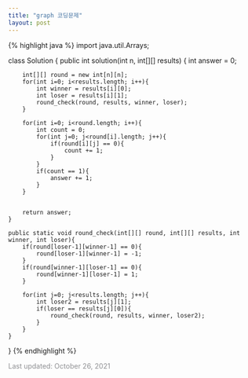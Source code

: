 ```yaml
---
title: "graph 코딩문제"
layout: post
---
```



{% highlight java %}
import java.util.Arrays;

class Solution {
    public int solution(int n, int[][] results) {
        int answer = 0;
        
        int[][] round = new int[n][n];
        for(int i=0; i<results.length; i++){
            int winner = results[i][0];
            int loser = results[i][1];
            round_check(round, results, winner, loser);
        }
        
        for(int i=0; i<round.length; i++){
            int count = 0;
            for(int j=0; j<round[i].length; j++){
                if(round[i][j] == 0){
                    count += 1;
                }
            }
            if(count == 1){
                answer += 1;
            }
        }
        
        
        return answer;
    }
    
    public static void round_check(int[][] round, int[][] results, int winner, int loser){
        if(round[loser-1][winner-1] == 0){
            round[loser-1][winner-1] = -1;
        }
        if(round[winner-1][loser-1] == 0){
            round[winner-1][loser-1] = 1;
        }
        
        for(int j=0; j<results.length; j++){
            int loser2 = results[j][1];
            if(loser == results[j][0]){
                round_check(round, results, winner, loser2);
            }
        }
    }
}
{% endhighlight %}


<font color='#909194'>Last updated: October 26, 2021</font>
